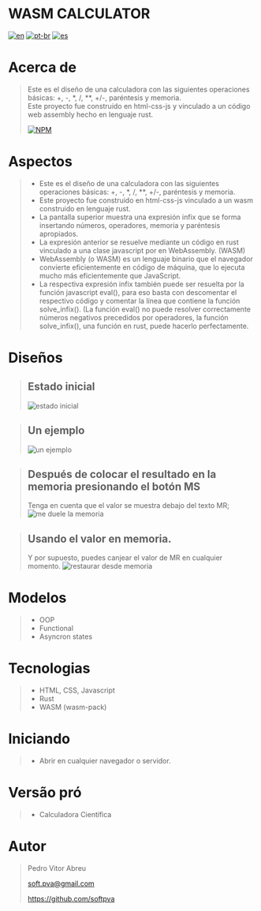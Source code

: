 # **WASM CALCULATOR**
[![en](https://img.shields.io/badge/lang-en-red.svg)](./README.md)
[![pt-br](https://img.shields.io/badge/lang-pt--br-green.svg)](./README.pt-br.md)
[![es](https://img.shields.io/badge/lang-es-yellow.svg)](./README.es.md)  


# Acerca de
> Este es el diseño de una calculadora con las siguientes operaciones básicas: +, -, *, /, **, +/-, paréntesis y memoria.  
> Este proyecto fue construido en html-css-js y vinculado a un código web assembly hecho en lenguaje rust.  
>
> [![NPM](https://img.shields.io/npm/l/react)](./LICENSE)  

# Aspectos
> - Este es el diseño de una calculadora con las siguientes operaciones básicas: +, -, *, /, **, +/-, paréntesis y memoria.
> - Este proyecto fue construido en html-css-js vinculado a un wasm construido en lenguaje rust.
> - La pantalla superior muestra una expresión infix que se forma insertando números, operadores, memoria y paréntesis apropiados.
> - La expresión anterior se resuelve mediante un código en rust vinculado a una clase javascript por en WebAssembly. (WASM)
> - WebAssembly (o WASM) es un lenguaje binario que el navegador convierte eficientemente en código de máquina, que lo ejecuta mucho más eficientemente que JavaScript.
> - La respectiva expresión infix también puede ser resuelta por la función javascript eval(), para eso basta con descomentar el respectivo código y comentar la línea que contiene la función solve_infix(). (La función eval() no puede resolver correctamente números negativos precedidos por operadores, la función solve_infix(), una función en rust, puede hacerlo perfectamente.  

# Diseños
> ## Estado inicial
> ![estado inicial](/readmeImages/init.gif)

> ## Un ejemplo
> ![un ejemplo](/readmeImages/pict_1.gif)

> ## Después de colocar el resultado en la memoria presionando el botón MS
> Tenga en cuenta que el valor se muestra debajo del texto MR;
> ![me duele la memoria](/readmeImages/pict_2.gif)

> ## Usando el valor en memoria.
> Y por supuesto, puedes canjear el valor de MR en cualquier momento.
> ![restaurar desde memoria](/readmeImages/pict_3.gif)

# Modelos
> - OOP
> - Functional
> - Asyncron states

# Tecnologias
> - HTML, CSS, Javascript
> - Rust
> - WASM (wasm-pack)

# Iniciando
> - Abrir en cualquier navegador o servidor.  

# Versão pró
> - Calculadora Científica

# Autor
> Pedro Vitor Abreu
>
> <soft.pva@gmail.com>
>
> <https://github.com/softpva>
>
